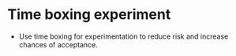 # Time boxing experiment

* Use time boxing for experimentation to reduce risk and increase chances of acceptance.



